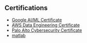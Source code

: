 ## Certifications
- [Google AI/ML Certificate](https://drive.google.com/file/d/11lLBVkpl50JvPr7O4WTQiq8H_TphbTjb/view?usp=sharing)
- [AWS Data Engineering Certificate](https://drive.google.com/file/d/11r3Ma5c_5aZYmXr5fJv_XLS979Gdol4P/view?usp=sharing)
- [Palo Alto Cybersecurity Certificate](https://drive.google.com/file/d/12B6wnKENAFQHqWeJu2pd9p2kYjiy4OCF/view?usp=sharing)
- [matlab](https://matlabacademy.mathworks.com/progress/share/certificate.html?id=bccf9a22-4bbf-4095-b15c-dc4abbcd7869&)
